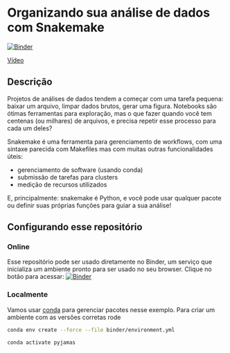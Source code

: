 # Organizando sua análise de dados com Snakemake

[![Binder](https://mybinder.org/badge_logo.svg)][binder]

[Vídeo](https://www.youtube.com/watch?v=fSF2_3fO8mE)

[binder]: https://binder.pangeo.io/v2/gh/luizirber/2019-12-13-pyjamas/master?filepath=index.ipynb

## Descrição

Projetos de análises de dados tendem a começar com uma tarefa pequena:
baixar um arquivo,
limpar dados brutos,
gerar uma figura.
Notebooks são ótimas ferramentas para exploração,
mas o que fazer quando você tem centenas (ou milhares) de arquivos,
e precisa repetir esse processo para cada um deles?

Snakemake é uma ferramenta para gerenciamento de workflows,
com uma sintaxe parecida com Makefiles mas com muitas outras funcionalidades úteis:
- gerenciamento de software (usando conda)
- submissão de tarefas para clusters
- medição de recursos utilizados

E, principalmente: snakemake é Python,
e você pode usar qualquer pacote ou definir suas próprias funções para guiar a sua análise!

## Configurando esse repositório

### Online

Esse repositório pode ser usado diretamente no Binder,
um serviço que inicializa um ambiente pronto para ser usado no seu browser.
Clique no botão para acessar: [![Binder](https://mybinder.org/badge_logo.svg)][binder]

### Localmente

Vamos usar [conda][0] para gerenciar pacotes nesse exemplo.
Para criar um ambiente com as versões corretas rode

```bash
conda env create --force --file binder/environment.yml

conda activate pyjamas
```

[0]: https://docs.conda.io/en/latest/miniconda.html
